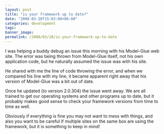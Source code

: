 ```yaml
---
layout: post
title: "is your framework up to date?"
date: "2008-03-20T15:03:00+06:00"
categories: development 
tags: 
banner_image: 
permalink: /2008/03/20/is-your-framework-up-to-date
---
```


I was helping a buddy debug an issue this morning with his Model-Glue web site. The error was being thrown from Model-Glue itself, not his own application code, but he naturally assumed the issue was with his site.

He shared with me the line of code throwing the error, and when we compared his line with my line, it became apparent right away that his version of Model-Glue was a bit out of date. 

Once he updated (to version 2.0.304) the issue went away. We are all trained to get our operating systems and other programs up to date, but it probably makes good sense to check your framework versions from time to time as well. 

Obviously if everything is fine you may not want to mess with things, and also you want to be careful if multiple sites on the same box are using the framework, but it is something to keep in mind!